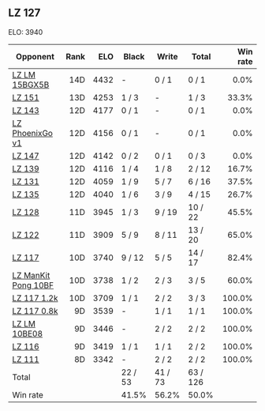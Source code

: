## LZ 127 ##

ELO: 3940

Opponent | Rank | ELO | Black | Write | Total | Win rate
---------|-----:|----:|-------|-------|-------|-------:
[LZ LM 15BGX5B](LZ%20LM%2015BGX5B.md) | 14D | 4432 | - | 0 / 1 | 0 / 1 | 0.0%
[LZ 151](LZ%20151.md) | 13D | 4253 | 1 / 3 | - | 1 / 3 | 33.3%
[LZ 143](LZ%20143.md) | 12D | 4177 | 0 / 1 | - | 0 / 1 | 0.0%
[LZ PhoenixGo v1](LZ%20PhoenixGo%20v1.md) | 12D | 4156 | 0 / 1 | - | 0 / 1 | 0.0%
[LZ 147](LZ%20147.md) | 12D | 4142 | 0 / 2 | 0 / 1 | 0 / 3 | 0.0%
[LZ 139](LZ%20139.md) | 12D | 4116 | 1 / 4 | 1 / 8 | 2 / 12 | 16.7%
[LZ 131](LZ%20131.md) | 12D | 4059 | 1 / 9 | 5 / 7 | 6 / 16 | 37.5%
[LZ 135](LZ%20135.md) | 12D | 4040 | 1 / 6 | 3 / 9 | 4 / 15 | 26.7%
[LZ 128](LZ%20128.md) | 11D | 3945 | 1 / 3 | 9 / 19 | 10 / 22 | 45.5%
[LZ 122](LZ%20122.md) | 11D | 3909 | 5 / 9 | 8 / 11 | 13 / 20 | 65.0%
[LZ 117](LZ%20117.md) | 10D | 3740 | 9 / 12 | 5 / 5 | 14 / 17 | 82.4%
[LZ ManKit Pong 10BF](LZ%20ManKit%20Pong%2010BF.md) | 10D | 3738 | 1 / 2 | 2 / 3 | 3 / 5 | 60.0%
[LZ 117 1.2k](LZ%20117%201.2k.md) | 10D | 3709 | 1 / 1 | 2 / 2 | 3 / 3 | 100.0%
[LZ 117 0.8k](LZ%20117%200.8k.md) | 9D | 3539 | - | 1 / 1 | 1 / 1 | 100.0%
[LZ LM 10BE08](LZ%20LM%2010BE08.md) | 9D | 3446 | - | 2 / 2 | 2 / 2 | 100.0%
[LZ 116](LZ%20116.md) | 9D | 3419 | 1 / 1 | 1 / 1 | 2 / 2 | 100.0%
[LZ 111](LZ%20111.md) | 8D | 3342 | - | 2 / 2 | 2 / 2 | 100.0%
Total | | | 22 / 53 | 41 / 73 | 63 / 126 | 
Win rate| | | 41.5% | 56.2% | 50.0% | 
